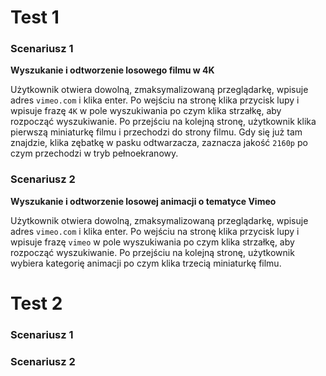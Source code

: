 # Test 1

### Scenariusz 1

**Wyszukanie i odtworzenie losowego filmu w 4K**

Użytkownik otwiera dowolną, zmaksymalizowaną przeglądarkę, wpisuje adres `vimeo.com` i klika enter. Po wejściu na stronę klika przycisk lupy i wpisuje frazę `4K` w pole wyszukiwania po czym klika strzałkę, aby rozpocząć wyszukiwanie. Po przejściu na kolejną stronę, użytkownik klika pierwszą miniaturkę filmu i przechodzi do strony filmu. Gdy się już tam znajdzie, klika zębatkę w pasku odtwarzacza, zaznacza jakość `2160p` po czym przechodzi w tryb pełnoekranowy.

### Scenariusz 2

**Wyszukanie i odtworzenie losowej animacji o tematyce Vimeo**

Użytkownik otwiera dowolną, zmaksymalizowaną przeglądarkę, wpisuje adres `vimeo.com` i klika enter. Po wejściu na stronę klika przycisk lupy i wpisuje frazę `vimeo` w pole wyszukiwania po czym klika strzałkę, aby rozpocząć wyszukiwanie. Po przejściu na kolejną stronę, użytkownik wybiera kategorię animacji po czym klika trzecią miniaturkę filmu.

# Test 2

### Scenariusz 1

### Scenariusz 2
